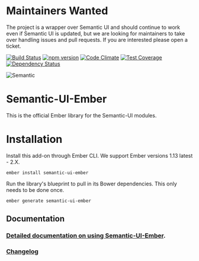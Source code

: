 # Maintainers Wanted

The project is a wrapper over Semantic UI and should continue to work even if Semantic UI is updated, but we are looking for maintainers to take over handling issues and pull requests. If you are interested please open a ticket.

[![Build Status](https://travis-ci.org/Semantic-Org/Semantic-UI-Ember.svg)](https://travis-ci.org/Semantic-Org/Semantic-UI-Ember)
[![npm version](https://badge.fury.io/js/semantic-ui-ember.svg)](http://badge.fury.io/js/semantic-ui-ember)
[![Code Climate](https://codeclimate.com/github/Semantic-Org/Semantic-UI-Ember/badges/gpa.svg)](https://codeclimate.com/github/Semantic-Org/Semantic-UI-Ember)
[![Test Coverage](https://codeclimate.com/github/Semantic-Org/Semantic-UI-Ember/badges/coverage.svg)](https://codeclimate.com/github/Semantic-Org/Semantic-UI-Ember/coverage)
[![Dependency Status](https://david-dm.org/Semantic-Org/Semantic-UI-Ember.svg)](https://david-dm.org/Semantic-Org/Semantic-UI-Ember)

![Semantic](http://www.semantic-ui.com/images/logo.png)

# Semantic-UI-Ember

This is the official Ember library for the Semantic-UI modules.

# Installation

Install this add-on through Ember CLI. We support Ember versions 1.13 latest - 2.X.


```
ember install semantic-ui-ember
```

Run the library's blueprint to pull in its Bower dependencies. This only needs to be done once.

```
ember generate semantic-ui-ember
```

## Documentation

### [Detailed documentation on using Semantic-UI-Ember](http://Semantic-Org.github.io/Semantic-UI-Ember).

### [Changelog](CHANGELOG.md)
